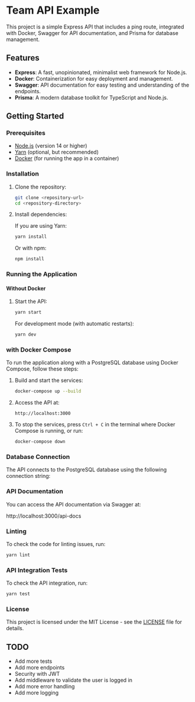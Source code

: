 # Team API Example

This project is a simple Express API that includes a ping route, integrated with Docker, Swagger for API documentation, and Prisma for database management.

## Features

- **Express**: A fast, unopinionated, minimalist web framework for Node.js.
- **Docker**: Containerization for easy deployment and management.
- **Swagger**: API documentation for easy testing and understanding of the endpoints.
- **Prisma**: A modern database toolkit for TypeScript and Node.js.

## Getting Started

### Prerequisites

- [Node.js](https://nodejs.org/) (version 14 or higher)
- [Yarn](https://yarnpkg.com/) (optional, but recommended)
- [Docker](https://www.docker.com/) (for running the app in a container)

### Installation

1. Clone the repository:

   ```bash
   git clone <repository-url>
   cd <repository-directory>
   ```

2. Install dependencies:

   If you are using Yarn:

   ```bash
   yarn install
   ```

   Or with npm:

   ```bash
   npm install
   ```

### Running the Application

#### Without Docker

1. Start the API:

   ```bash
   yarn start
   ```

   For development mode (with automatic restarts):

   ```bash
   yarn dev
   ```

### with Docker Compose

To run the application along with a PostgreSQL database using Docker Compose, follow these steps:

1. Build and start the services:

   ```bash
   docker-compose up --build
   ```

2. Access the API at:

   ```
   http://localhost:3000
   ```

3. To stop the services, press `Ctrl + C` in the terminal where Docker Compose is running, or run:

   ```bash
   docker-compose down
   ```

### Database Connection

The API connects to the PostgreSQL database using the following connection string:


### API Documentation

You can access the API documentation via Swagger at:

http://localhost:3000/api-docs

### Linting

To check the code for linting issues, run:

```bash
yarn lint
```

### API Integration Tests

To check the API integration, run:

```bash
yarn test
```

### License

This project is licensed under the MIT License - see the [LICENSE](LICENSE) file for details.

## TODO

- Add more tests
- Add more endpoints
- Security with JWT
- Add middleware to validate the user is logged in
- Add more error handling
- Add more logging
